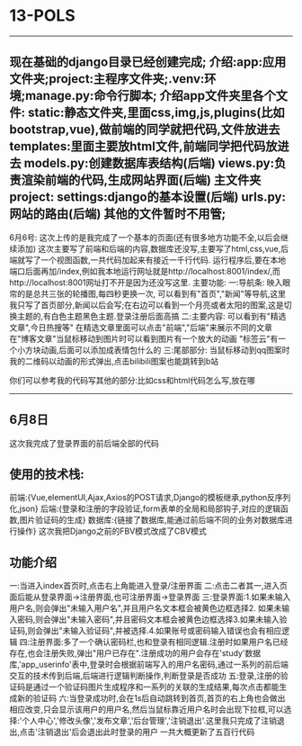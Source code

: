 # 13-POLS
--------------------------------
现在基础的django目录已经创建完成;
介绍:app:应用文件夹;project:主程序文件夹;.venv:环境;manage.py:命令行脚本;
介绍app文件夹里各个文件:
static:静态文件夹,里面css,img,js,plugins(比如bootstrap,vue),做前端的同学就把代码,文件放进去
templates:里面主要放html文件,前端同学把代码放进去
models.py:创建数据库表结构(后端)
views.py:负责渲染前端的代码,生成网站界面(后端)
主文件夹project:
settings:django的基本设置(后端)
urls.py:网站的路由(后端)
其他的文件暂时不用管;
----------------------------------
6月6号:
这次上传的是我完成了一个基本的页面(还有很多地方功能不全,以后会继续添加)
这次主要写了前端和后端的内容,数据库还没写,主要写了html,css,vue,后端就写了一个视图函数,一共代码加起来有接近一千行代码.
运行程序后,要在本地端口后面再加/index,例如我本地运行网址就是http://localhost:8001/index/,而http://localhost:8001网址打不开是因为还没写这里.
主要功能:
一:导航条:
  映入眼帘的是总共三张的轮播图,每四秒更换一次,
  可以看到有"首页","新闻"等导航,这里我只写了首页部分,新闻以后会写;在右边可以看到一个月亮或者太阳的图案,这是切换主题的,有白色主题黑色主题.登录注册后面高搞
二:主要内容:
  可以看到有"精选文章",今日热搜等"
  在精选文章里面可以点击"前端","后端"来展示不同的文章
  在"博客文章"当鼠标移动到图片时可以看到图片有一个放大的动画
  "标签云"有一个小方块动画,后面可以添加成表情包什么的
三:尾部部分:
  当鼠标移动到qq图案时我的二维码以动画的形式弹出,点击bilibili图案也能跳转到b站

你们可以参考我的代码写其他的部分:比如css和html代码怎么写,放在哪

---------------------------------------------------
## 6月8日
这次我完成了登录界面的前后端全部的代码
## 使用的技术栈:
   前端:{Vue,elementUI,Ajax,Axios的POST请求,Django的模板继承,python反序列化,json}
   后端:{登录和注册的字段验证,form表单的全局和局部钩子,对应的逻辑函数,图片验证码的生成}
   数据库:{链接了数据库,能通过前后端不同的业务对数据库进行操作}
   这次我把Django之前的FBV模式改成了CBV模式
## 功能介绍
   一:当进入index首页时,点击右上角能进入登录/注册界面
   二:点击二者其一,进入页面后能从登录界面->注册界面,也可注册界面->登录界面
   三:登录界面:1.如果未输入用户名,则会弹出"未输入用户名",并且用户名文本框会被黄色边框选择2.
   如果未输入密码,则会弹出"未输入密码",并且密码文本框会被黄色边框选择3.如果未输入验证码,则会弹出"未输入验证码",并被选择.4.如果账号或密码输入错误也会有相应逻辑
   四:注册界面:多了一个确认密码栏,也和登录有相同逻辑.注册时如果用户名已经存在,也会注册失败,弹出"用户已存在".注册成功的用户会存在'study'数据库,'app_userinfo'表中,登录时会根据前端写入的用户名密码,通过一系列的前后端交互的技术传到后端,后端进行逻辑判断操作,判断登录是否成功
   五:登录,注册的验证码是通过一个验证码图片生成程序和一系列的关联的生成结果,每次点击都能生成新的验证码
   六:当登录成功时,会在1s后自动跳转到首页,首页的右上角也会做出相应改变,只会显示该用户的用户名,然后当鼠标靠近用户名时会出现下拉框,可以选择:'个人中心','修改头像','发布文章','后台管理','注销退出'.这里我只完成了注销退出,点击'注销退出'后会退出此时登录的用户
一共大概更新了五百行代码
   
